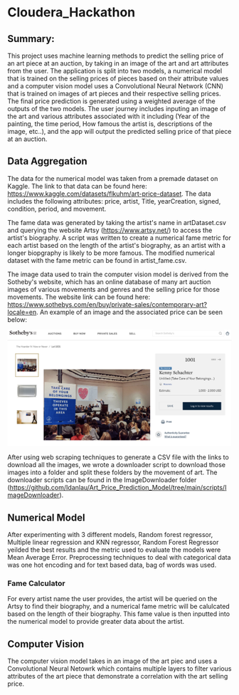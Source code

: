 # Cloudera_Hackathon

## Summary:
This project uses machine learning methods to predict the selling price of an art piece at an auction, by taking in an image of the art and art attributes from the user. The application is split into two models, a numerical model that is trained on the selling prices of pieces based on their attribute values and a computer vision model uses a Convolutional Neural Network (CNN) that is trained on images of art pieces and their respective selling prices. The final price prediction is generated using a weighted average of the outputs of the two models. The user journey includes inputing an image of the art and various attributes associated with it including (Year of the painting, the time period, How famous the artist is, descriptions of the image, etc..), and the app will output the predicted selling price of that piece at an auction. 

## Data Aggregation

The data for the numerical model was taken from a premade dataset on Kaggle. The link to that data can be found here: https://www.kaggle.com/datasets/flkuhm/art-price-dataset. The data includes the following attributes: price, artist, Title, yearCreation, signed, condition, period, and movement.

The fame data was generated by taking the artist's name in artDataset.csv and querying the website Artsy (https://www.artsy.net/) to access the artist's biography. A script was written to create a numerical fame metric for each artist based on the length of the artist's biography, as an artist with a longer biopgraphy is likely to be more famous. The modified numerical dataset with the fame metric can be found in artist_fame.csv.

The image data used to train the computer vision model is derived from the Sotheby's website, which has an online database of many art auction images of various movements and genres and the selling price for those movements. The website link can be found here: https://www.sothebys.com/en/buy/private-sales/contemporary-art?locale=en. An example of an image and the associated price can be seen below:


<img src="/docs/Sotheby's Image.png"/>

After using web scraping techniques to generate a CSV file with the links to download all the images, we wrote a downloader script to download those images into a folder and split these folders by the movement of art. The downloader scripts can be found in the ImageDownloader folder (https://github.com/Idanlau/Art_Price_Prediction_Model/tree/main/scripts/ImageDownloader). 

## Numerical Model
After experimenting with 3 different models, Random forest regressor, Multiple linear regression and KNN regressor, Random Forest Regressor yeilded the best results and the metric used to evaluate the models were Mean Average Error. Preprocessing techniques to deal with categorical data was one hot encoding and for text based data, bag of words was used.

### Fame Calculator
For every artist name the user provides, the artist will be queried on the Artsy to find their biography, and a numerical fame metric will be calulcated based on the length of their biography. This fame value is then inputted into the numerical model to provide greater data about the artist. 

## Computer Vision
The computer vision model takes in an image of the art piec and uses a Convolutional Neural Netowrk which contains multiple layers to filter various attributes of the art piece that demonstrate a correlation with the art selling price.  
